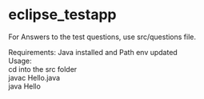 # eclipse_testapp  
For Answers to the test questions, use src/questions file.  

Requirements: Java installed and Path env updated  
Usage:  
cd into the src folder  
javac Hello.java  
java Hello
